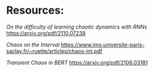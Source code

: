 
# Resources:

_On the difficulty of learning chaotic dynamics with
RNNs_ https://arxiv.org/pdf/2110.07238 


_Chaos on the Interval_ https://www.imo.universite-paris-saclay.fr/~ruette/articles/chaos-int.pdf


_Transient Chaos in BERT_ https://arxiv.org/pdf/2106.03181
